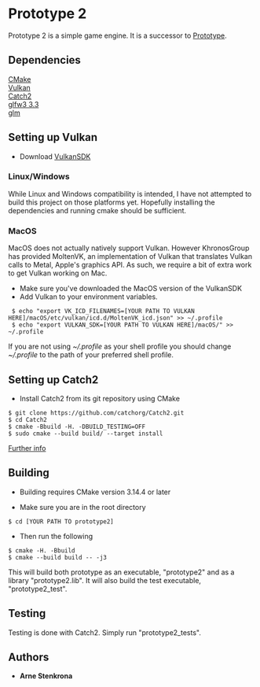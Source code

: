 # Prototype 2
Prototype 2 is a simple game engine. It is a successor to [Prototype](https://github.com/ArneStenkrona/Prototype).

## Dependencies
[CMake]()  
[Vulkan](https://vulkan.lunarg.com/sdk/home)  
[Catch2](https://github.com/catchorg/Catch2/)  
[glfw3 3.3](https://www.glfw.org)  
[glm](https://glm.g-truc.net/0.9.9/index.html)

## Setting up Vulkan
* Download [VulkanSDK](https://vulkan.lunarg.com/sdk/home)

### Linux/Windows
While Linux and Windows compatibility is intended, I have not attempted to build this project on those platforms yet.
Hopefully installing the dependencies and running cmake should be sufficient.

### MacOS
MacOS does not actually natively support Vulkan. However KhronosGroup has provided MoltenVK, an implementation of Vulkan that translates Vulkan calls to Metal, Apple's graphics API. As such, we require a bit of extra work to get Vulkan working on Mac.

* Make sure you've downloaded the MacOS version of the VulkanSDK
* Add Vulkan to your environment variables.
```
 $ echo "export VK_ICD_FILENAMES=[YOUR PATH TO VULKAN HERE]/macOS/etc/vulkan/icd.d/MoltenVK_icd.json" >> ~/.profile
 $ echo "export VULKAN_SDK=[YOUR PATH TO VULKAN HERE]/macOS/" >> ~/.profile
```
If you are not using *~/.profile* as your shell profile you should change *~/.profile* to the path of your preferred shell profile.
## Setting up Catch2
* Install Catch2 from its git repository using CMake
```
$ git clone https://github.com/catchorg/Catch2.git
$ cd Catch2
$ cmake -Bbuild -H. -DBUILD_TESTING=OFF
$ sudo cmake --build build/ --target install
```
[Further info](https://github.com/catchorg/Catch2/blob/master/docs/cmake-integration.md#installing-catch2-from-git-repository)

## Building

* Building requires CMake version 3.14.4 or later

* Make sure you are in the root directory
```
$ cd [YOUR PATH TO prototype2]
```

* Then run the following
```
$ cmake -H. -Bbuild
$ cmake --build build -- -j3
```

This will build both prototype as an executable, "prototype2" and
as a library "prototype2.lib". It will also build the test executable,
"prototype2_test".

## Testing
Testing is done with Catch2. Simply run "prototype2_tests".

## Authors

* **Arne Stenkrona**
